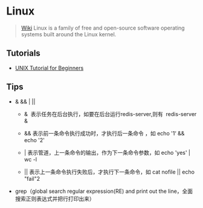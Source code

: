 # Linux

> [Wiki](https://en.wikipedia.org/wiki/Linux)
> Linux is a family of free and open-source software operating systems built around the Linux kernel.

## Tutorials

- [UNIX Tutorial for Beginners](http://www.ee.surrey.ac.uk/Teaching/Unix/)

## Tips

- & && | ||
    - &  表示任务在后台执行，如要在后台运行redis-server,则有  redis-server &

    - && 表示前一条命令执行成功时，才执行后一条命令 ，如 echo '1‘ && echo '2'    

    - | 表示管道，上一条命令的输出，作为下一条命令参数，如 echo 'yes' | wc -l

    - || 表示上一条命令执行失败后，才执行下一条命令，如 cat nofile || echo "fail"2 
- grep（global search regular expression(RE) and print out the line，全面搜索正则表达式并把行打印出来）